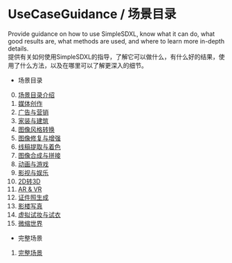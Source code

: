 # UseCaseGuidance / 场景目录
Provide guidance on how to use SimpleSDXL, know what it can do, what good results are, what methods are used, and where to learn more in-depth details.
<br>提供有关如何使用SimpleSDXL的指导，了解它可以做什么，有什么好的结果，使用了什么方法，以及在哪里可以了解更深入的细节。

* 场景目录
0. [场景目录介绍](https://github.com/metercai/UseCaseGuidance/blob/main/sub/0.intr.md)
1. [媒体创作](https://github.com/metercai/UseCaseGuidance/blob/main/sub/1.MediaCreation.md)
2. [广告与营销](https://github.com/metercai/UseCaseGuidance/blob/main/sub/2.marketing.md)
3. [家装与建筑](https://github.com/metercai/UseCaseGuidance/blob/main/sub/3.building.md)
4. [图像风格转换](https://github.com/metercai/UseCaseGuidance/blob/main/sub/4.StyleConversion.md)
5. [图像修复与增强](https://github.com/metercai/UseCaseGuidance/blob/main/sub/5.PictureRestoration.md)
6. [线稿提取与着色](https://github.com/metercai/UseCaseGuidance/blob/main/sub/6.LineArt.md)
7. [图像合成与拼接](https://github.com/metercai/UseCaseGuidance/blob/main/sub/7.ImageCompositing.md)
8. [动画与游戏](https://github.com/metercai/UseCaseGuidance/blob/main/sub/8.Animation.md)
9. [影视与娱乐](https://github.com/metercai/UseCaseGuidance/blob/main/sub/9.movie.md)
10. [2D转3D](https://github.com/metercai/UseCaseGuidance/blob/main/sub/10.3D.md)
11. [AR & VR](https://github.com/metercai/UseCaseGuidance/blob/main/sub/11.VR.md)
12. [证件照生成](https://github.com/metercai/UseCaseGuidance/blob/main/sub/12.IDPhoto.md)
13. [影楼写真](https://github.com/metercai/UseCaseGuidance/blob/main/sub/13.PhotoStudio.md)
14. [虚拟试妆与试衣](https://github.com/metercai/UseCaseGuidance/blob/main/sub/14.Markup.md)
15. [微缩世界](https://github.com/metercai/UseCaseGuidance/blob/main/sub/15.Miniature.md)

* 完整场景
1. [完整场景](https://github.com/metercai/UseCaseGuidance/blob/main/UseCaseGuidanceForSimpleSDXL.md)

